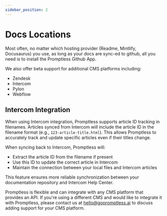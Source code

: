 ```yaml
---
sidebar_position: 2
---
```


# Docs Locations

Most often, no matter which hosting provider (Readme, Mintlify, Docusaurus) you use, as long as your docs are sync-ed to github, all you need is to install the Promptless Github App.

We also offer beta support for additional CMS platforms including:
- Zendesk
- Intercom
- Pylon
- Webflow

## Intercom Integration

When using Intercom integration, Promptless supports article ID tracking in filenames. Articles synced from Intercom will include the article ID in the filename format (e.g., `123-article-title.html`). This allows Promptless to accurately track and update specific articles even if their titles change.

When syncing back to Intercom, Promptless will:
- Extract the article ID from the filename if present
- Use this ID to update the correct article in Intercom
- Maintain the connection between your local files and Intercom articles

This feature ensures more reliable synchronization between your documentation repository and Intercom Help Center.

Promptless is flexible and can integrate with any CMS platform that provides an API. If you're using a different CMS and would like to integrate it with Promptless, please contact us at hello@gopromptless.ai to discuss adding support for your CMS platform.